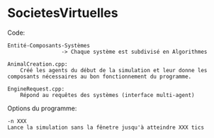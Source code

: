 # SocietesVirtuelles

Code:
	
	Entité-Composants-Systèmes
					 -> Chaque système est subdivisé en Algorithmes

	AnimalCreation.cpp: 
		Créé les agents du début de la simulation et leur donne les composants nécessaires au bon fonctionnement du programme.

	EngineRequest.cpp:
		Répond au requêtes des systèmes (interface multi-agent)

Options du programme: 

	-n XXX
	Lance la simulation sans la fênetre jusqu'à atteindre XXX tics
